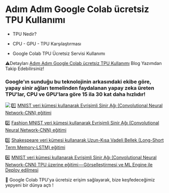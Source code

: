 
# Adım Adım Google Colab ücretsiz TPU Kullanımı
* TPU Nedir?

* CPU - GPU - TPU Karşılaştırması

* Google Colab TPU Ücretsiz Servisi Kullanımı

⚠️Detayları [Adım Adım Google Colab ücretsiz TPU Kullanımı](https://medium.com/@ayyucekizrak/ad%C4%B1m-ad%C4%B1m-google-colab-%C3%BCcretsiz-tpu-kullan%C4%B1m%C4%B1-621dc6e5487d) Blog Yazımdan Takip Edebilirsiniz!

### Google'ın sunduğu bu teknolojinin arkasındaki ekibe göre, yapay sinir ağları temelinden faydalanan yapay zeka üreten TPU'lar, CPU ve GPU'lara göre 15 ila 30 kat daha hızlıdır!
<img align="left" src="https://i.ytimg.com/vi/78P0pBj-i4c/maxresdefault.jpg">


1️⃣ [MNIST veri kümesi kullanarak Evrişimli Sinir Ağı (Convolutional Neural Network-CNN) eğitimi](https://colab.research.google.com/github/ayyucekizrak/Udemy_DerinOgrenmeyeGiris/blob/master/GoogleColab_TPU_Kullanimi/MNIST_TPU_Egitim.ipynb)

2️⃣ [Fashion MNIST veri kümesi kullanarak Evrişimli Sinir Ağı (Convolutional Neural Network-CNN) eğitimi](https://colab.research.google.com/github/ayyucekizrak/Udemy_DerinOgrenmeyeGiris/blob/master/GoogleColab_TPU_Kullanimi/Fashion_MNIST_TPU_Egitimi.ipynb)

3️⃣ [Shakespeare veri kümesi kullanarak Uzun-Kısa Vadeli Bellek (Long-Short Term Memory-LSTM) eğitimi](https://colab.research.google.com/github/ayyucekizrak/Udemy_DerinOgrenmeyeGiris/blob/master/GoogleColab_TPU_Kullanimi/LSTM__TPU_Egitimi.ipynb)

4️⃣ [MNIST veri kümesi kullanarak Evrişimli Sinir Ağı (Convolutional Neural Network-CNN) TPU üzerine eğitimi — Görselleştirmesi ve ML Engine ile Deploy edilmesi](https://colab.research.google.com/github/drive/1TGjh7hrUPHy2x1_sqlRbr2pk5WmakDdc=)

🌈 Google Colab TPU'ya ücretsiz erişim sağlayarak, bize keşfedeceğimiz yepyeni bir dünya açtı !
